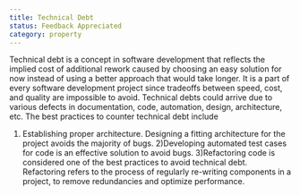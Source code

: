 ```yaml
---
title: Technical Debt
status: Feedback Appreciated
category: property
---
```



Technical debt is a concept in software development that reflects the implied cost of additional rework caused by choosing an easy solution for now instead of using a better approach that would take longer. It is a part of every software development project since tradeoffs between speed, cost, and quality are impossible to avoid. Technical debts could arrive due to various defects in documentation, code, automation, design, architecture, etc. The best practices to counter technical debt include
1) Establishing proper architecture. Designing a fitting architecture for the project avoids the majority of bugs.
2)Developing automated test cases for code is an effective solution to avoid bugs.
3)Refactoring code is considered one of the best practices to avoid technical debt. Refactoring refers to the process of regularly re-writing components in a project, to remove redundancies and optimize performance.


